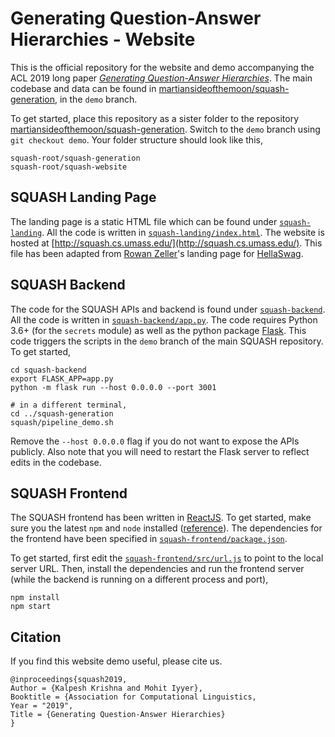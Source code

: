 # Generating Question-Answer Hierarchies - Website

This is the official repository for the website and demo accompanying the ACL 2019 long paper *[Generating Question-Answer Hierarchies](https://arxiv.org/abs/1906.02622)*. The main codebase and data can be found in [martiansideofthemoon/squash-generation](https://github.com/martiansideofthemoon/squash-generation), in the `demo` branch.

To get started, place this repository as a sister folder to the repository [martiansideofthemoon/squash-generation](https://github.com/martiansideofthemoon/squash-generation). Switch to the `demo` branch using `git checkout demo`. Your folder structure should look like this,

```
squash-root/squash-generation
squash-root/squash-website
```

## SQUASH Landing Page

The landing page is a static HTML file which can be found under [`squash-landing`](squash-landing). All the code is written in [`squash-landing/index.html`](squash-landing/index.html). The website is hosted at [http://squash.cs.umass.edu/](http://squash.cs.umass.edu/). This file has been adapted from [Rowan Zeller](https://rowanzellers.com)'s landing page for [HellaSwag](https://rowanzellers.com/hellaswag/).

## SQUASH Backend

The code for the SQUASH APIs and backend is found under [`squash-backend`](squash-backend). All the code is written in [`squash-backend/app.py`](squash-backend/app.py). The code requires Python 3.6+ (for the `secrets` module) as well as the python package [Flask](https://palletsprojects.com/p/flask/). This code triggers the scripts in the `demo` branch of the main SQUASH repository. To get started,

```
cd squash-backend
export FLASK_APP=app.py
python -m flask run --host 0.0.0.0 --port 3001

# in a different terminal,
cd ../squash-generation
squash/pipeline_demo.sh
```

Remove the `--host 0.0.0.0` flag if you do not want to expose the APIs publicly. Also note that you will need to restart the Flask server to reflect edits in the codebase.

## SQUASH Frontend

The SQUASH frontend has been written in [ReactJS](http://reactjs.org/). To get started, make sure you the latest `npm` and `node` installed ([reference](https://docs.npmjs.com/downloading-and-installing-node-js-and-npm)). The dependencies for the frontend have been specified in [`squash-frontend/package.json`](squash-frontend/package.json).

To get started, first edit the [`squash-frontend/src/url.js`](squash-frontend/src/url.js) to point to the local server URL. Then, install the dependencies and run the frontend server (while the backend is running on a different process and port),

```
npm install
npm start
```

## Citation

If you find this website demo useful, please cite us.

```
@inproceedings{squash2019,
Author = {Kalpesh Krishna and Mohit Iyyer},
Booktitle = {Association for Computational Linguistics,
Year = "2019",
Title = {Generating Question-Answer Hierarchies}
}
```
